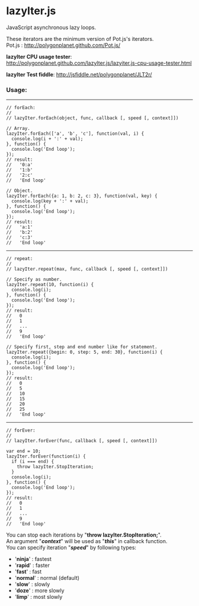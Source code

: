 lazyIter.js
===========

JavaScript asynchronous lazy loops.

These iterators are the minimum version of Pot.js's iterators.  
Pot.js : http://polygonplanet.github.com/Pot.js/


**lazyIter CPU usage tester**: http://polygonplanet.github.com/lazyIter.js/lazyiter.js-cpu-usage-tester.html


**lazyIter Test fiddle**: http://jsfiddle.net/polygonplanet/JLT2r/


### Usage:

------
    // forEach:
    //
    // lazyIter.forEach(object, func, callback [, speed [, context]])

    // Array.
    lazyIter.forEach(['a', 'b', 'c'], function(val, i) {
      console.log(i + ':' + val);
    }, function() {
      console.log('End loop');
    });
    // result:
    //   '0:a'
    //   '1:b'
    //   '2:c'
    //   'End loop'

    // Object.
    lazyIter.forEach({a: 1, b: 2, c: 3}, function(val, key) {
      console.log(key + ':' + val);
    }, function() {
      console.log('End loop');
    });
    // result:
    //   'a:1'
    //   'b:2'
    //   'c:3'
    //   'End loop'

------
    // repeat:
    //
    // lazyIter.repeat(max, func, callback [, speed [, context]])

    // Specify as number.
    lazyIter.repeat(10, function(i) {
      console.log(i);
    }, function() {
      console.log('End loop');
    });
    // result:
    //   0
    //   1
    //   ...
    //   9
    //   'End loop'

    // Specify first, step and end number like for statement.
    lazyIter.repeat({begin: 0, step: 5, end: 30}, function(i) {
      console.log(i);
    }, function() {
      console.log('End loop');
    });
    // result:
    //   0
    //   5
    //   10
    //   15
    //   20
    //   25
    //   'End loop'

------
    // forEver:
    //
    // lazyIter.forEver(func, callback [, speed [, context]])

    var end = 10;
    lazyIter.forEver(function(i) {
      if (i === end) {
        throw lazyIter.StopIteration;
      }
      console.log(i);
    }, function() {
      console.log('End loop');
    });
    // result:
    //   0
    //   1
    //   ...
    //   9
    //   'End loop'


You can stop each iterations by "**throw lazyIter.StopIteration;**".  
An argument "***context***" will be used as "***this***" in callback function.  
You can specify iteration "***speed***" by following types:

  - '**ninja**'  : fastest
  - '**rapid**'  : faster
  - '**fast**'   : fast
  - '**normal**' : normal (default)
  - '**slow**'   : slowly
  - '**doze**'   : more slowly
  - '**limp**'   : most slowly

